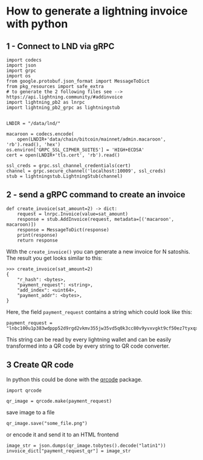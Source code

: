 # How to generate a lightning invoice with python
## 1 - Connect to LND via gRPC
```
import codecs
import json
import grpc
import os
from google.protobuf.json_format import MessageToDict
from pkg_resources import safe_extra
# to generate the 2 following files see --> https://api.lightning.community/#addinvoice
import lightning_pb2 as lnrpc
import lightning_pb2_grpc as lightningstub


LNDIR = "/data/lnd/"

macaroon = codecs.encode(
    open(LNDIR+'data/chain/bitcoin/mainnet/admin.macaroon', 'rb').read(), 'hex')
os.environ['GRPC_SSL_CIPHER_SUITES'] = 'HIGH+ECDSA'
cert = open(LNDIR+'tls.cert', 'rb').read()

ssl_creds = grpc.ssl_channel_credentials(cert)
channel = grpc.secure_channel('localhost:10009', ssl_creds)
stub = lightningstub.LightningStub(channel)
```
## 2 - send a gRPC command to create an invoice
```
def create_invoice(sat_amount=2) -> dict:
    request = lnrpc.Invoice(value=sat_amount)
    response = stub.AddInvoice(request, metadata=[('macaroon', macaroon)])
    response = MessageToDict(response)
    print(response)
    return response
```
With the `create_invoice()` you can generate a new invoice for N satoshis. The result you get looks similar to this:
```
>>> create_invoice(sat_amount=2)
{ 
    "r_hash": <bytes>,
    "payment_request": <string>,
    "add_index": <uint64>,
    "payment_addr": <bytes>,
}
```
Here, the field `payment_request` contains a string which could look like this:
```
payment_request = "lnbc100u1p383wdppp52d9rgd2vkmv355jw35vd5q0k3cc80v9yvxvgkt9cf50ez7tyxqxsdp2f3hkxctv94fx2cnpd3skucm995cnqvpsxqk4xct5wvcqzpgxqrrsssp5ql0de9uzejf2dj0kcknc5thtp7hdr4ekeyc6l6u36ctz3squ0sjs9qyyssq26vjm03jtzh28teh7pkvth2x3pwdp96zejdwwyuwkpr5vljw3c8rhy9t205f84pydpwe5dajd9898fvlu4cpuxf0gmjd7lyg50f3gcqqn89xd9"
```
This string can be read by every lightning wallet and can be easily transformed into a QR code by every string to QR code converter.
## 3 Create QR code
In python this could be done with the 
[qrcode](hhttps://pypi.org/project/qrcode/) package.

```
import qrcode

qr_image = qrcode.make(payment_request)
```
save image to a file 
```
qr_image.save("some_file.png")
```

or encode it and send it to an HTML frontend
```
image_str = json.dumps(qr_image.tobytes().decode("latin1"))
invoice_dict["payment_request_qr"] = image_str
```